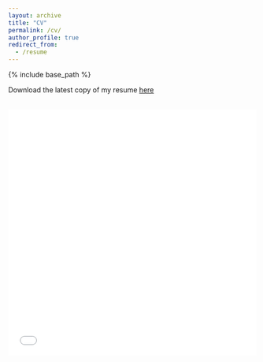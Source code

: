 ```yaml
---
layout: archive
title: "CV"
permalink: /cv/
author_profile: true
redirect_from:
  - /resume
---
```


{% include base_path %}

Download the latest copy of my resume [here](https://adreaskar.github.io/files/AndreasKarabetianResumeV3.pdf)

<br>

<iframe src="../files/AndreasKarabetianResumeV3.pdf" width="100%" height="500px" frameborder="no" border="0" marginwidth="0" marginheight="0"></iframe>
